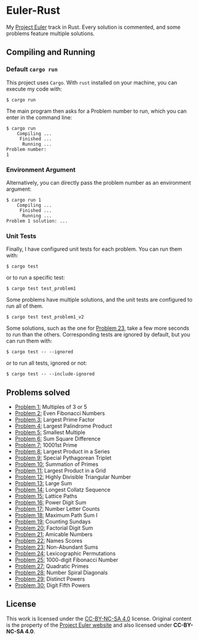 # Euler-Rust
My [Project Euler](https://projecteuler.net/) track in Rust. Every solution is commented, and some problems feature multiple solutions.

## Compiling and Running
### Default `cargo run`
This project uses `Cargo`. With `rust` installed on your machine, you can execute my code with:
```console
$ cargo run
```

The main program then asks for a Problem number to run, which you can enter in the command line:
```console
$ cargo run
    Compiling ...
     Finished ...
      Running ...
Problem number:
1
```

### Environment Argument
Alternatively, you can directly pass the problem number as an environment argument:
```console
$ cargo run 1
    Compiling ...
     Finished ...
      Running ...
Problem 1 solution: ...
```

### Unit Tests
Finally, I have configured unit tests for each problem. You can run them with:
```console
$ cargo test
```
or to run a specific test:
```console
$ cargo test test_problem1
```

Some problems have multiple solutions, and the unit tests are configured to run all of them.
```console
$ cargo test test_problem1_v2
```

Some solutions, such as the one for [Problem 23](src/problem23.rs), take a few more seconds to run than the others. Corresponding tests are ignored by default, but you can run them with:
```console
$ cargo test -- --ignored
```
or to run all tests, ignored or not:
```console
$ cargo test -- --include-ignored
```

## Problems solved
- [Problem 1:](src/problem1.rs) Multiples of 3 or 5
- [Problem 2:](src/problem2.rs) Even Fibonacci Numbers
- [Problem 3:](src/problem3.rs) Largest Prime Factor
- [Problem 4:](src/problem4.rs) Largest Palindrome Product
- [Problem 5:](src/problem5.rs) Smallest Multiple
- [Problem 6:](src/problem6.rs) Sum Square Difference 
- [Problem 7:](src/problem7.rs) 10001st Prime 
- [Problem 8:](src/problem8.rs) Largest Product in a Series
- [Problem 9:](src/problem9.rs) Special Pythagorean Triplet
- [Problem 10:](src/problem10.rs) Summation of Primes
- [Problem 11:](src/problem11.rs) Largest Product in a Grid
- [Problem 12:](src/problem12.rs) Highly Divisible Triangular Number
- [Problem 13:](src/problem13.rs) Large Sum
- [Problem 14:](src/problem14.rs) Longest Collatz Sequence
- [Problem 15:](src/problem15.rs) Lattice Paths
- [Problem 16:](src/problem15.rs) Power Digit Sum
- [Problem 17:](src/problem17.rs) Number Letter Counts
- [Problem 18:](src/problem18.rs) Maximum Path Sum I
- [Problem 19:](src/problem19.rs) Counting Sundays
- [Problem 20:](src/problem20.rs) Factorial Digit Sum
- [Problem 21:](src/problem21.rs) Amicable Numbers
- [Problem 22:](src/problem22.rs) Names Scores
- [Problem 23:](src/problem23.rs) Non-Abundant Sums
- [Problem 24:](src/problem24.rs) Lexicographic Permutations
- [Problem 25:](src/problem25.rs) 1000-digit Fibonacci Number
- [Problem 27:](src/problem27.rs) Quadratic Primes
- [Problem 28:](src/problem28.rs) Number Spiral Diagonals
- [Problem 29:](src/problem29.rs) Distinct Powers
- [Problem 30:](src/problem30.rs) Digit Fifth Powers

## License
This work is licensed under the [CC-BY-NC-SA 4.0](https://creativecommons.org/licenses/by-nc-sa/4.0/) license. Original content is the property of the [Project Euler website](https://projecteuler.net/copyright) and also licensed under **CC-BY-NC-SA 4.0**.